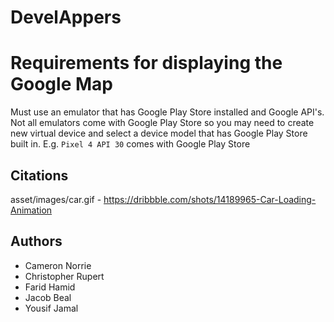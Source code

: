 # DevelAppers

# Requirements for displaying the Google Map
Must use an emulator that has Google Play Store installed and Google API's. Not all emulators come with Google Play Store so you may need to create new virtual device and select a device model that has Google Play Store built in. E.g. `Pixel 4 API 30` comes with Google Play Store

## Citations
asset/images/car.gif - https://dribbble.com/shots/14189965-Car-Loading-Animation

## Authors
- Cameron Norrie
- Christopher Rupert
- Farid Hamid
- Jacob Beal
- Yousif Jamal
